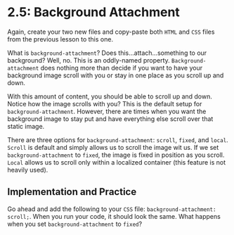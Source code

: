 # 2.5: Background Attachment

Again, create your two new files and copy-paste both `HTML` and `CSS` files from the previous lesson to this one.  


What is `background-attachment`? Does this...attach...something to our background? Well, no. This is an oddly-named property. `Background-attachment` does nothing more than decide if you want to have your background image scroll with you or stay in one place as you scroll up and down.  


With this amount of content, you should be able to scroll up and down. Notice how the image scrolls with you? This is the default setup for `background-attachment`. However, there are times when you want the background image to stay put and have everything else scroll over that static image.  


There are three options for `background-attachment`: `scroll`, `fixed`, and `local`. `Scroll` is default and simply allows us to scroll the image wit us. If we set `background-attachment` to `fixed`, the image is fixed in position as you scroll. `Local` allows us to scroll only within a localized container \(this feature is not heavily used\).

## Implementation and Practice

Go ahead and add the following to your `CSS` file: `background-attachment: scroll;`. When you run your code, it should look the same. What happens when you set `background-attachment` to `fixed`?

